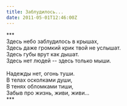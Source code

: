 ```yaml
---
title: Заблудилось...
date: 2011-05-01T12:46:00Z
---
```


\*\*\*<br />
Здесь небо заблудилось в крышах,<br />
Здесь даже громкий крик твой не услышат.<br />
Здесь губы врут как дышат.<br />
Здесь нет людей -- здесь только мыши.<br />
<br />
Надежды нет, огонь туши.<br />
В телах осколками души,<br />
В тенях обломками тиши,<br />
Забыв про жизнь, живи, живи...<br />
\*\*\*<br />
<br />